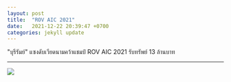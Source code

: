```yaml
---
layout: post
title:  "ROV AIC 2021"
date:   2021-12-22 20:39:47 +0700
categories: jekyll update
---
```


"บุรีรัมย์" แซงดับเวียดนามคว้าแชมป์ ROV AIC 2021 รับทรัพย์ 13 ล้านบาท

---
![](/e-sport.png)




[jekyll-docs]: https://jekyllrb.com/docs/home
[jekyll-gh]:   https://github.com/jekyll/jekyll
[jekyll-talk]: https://talk.jekyllrb.com/
